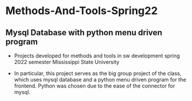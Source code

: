 # Methods-And-Tools-Spring22
## Mysql Database with python menu driven program


- Projects developed for methods and tools in sw development spring 2022 semester Mississippi State University

- In particular, this project serves as the big group project of the class, which uses mysql database and a python menu driven program for the frontend. Python was chosen due to the ease of the connector for mysql.
